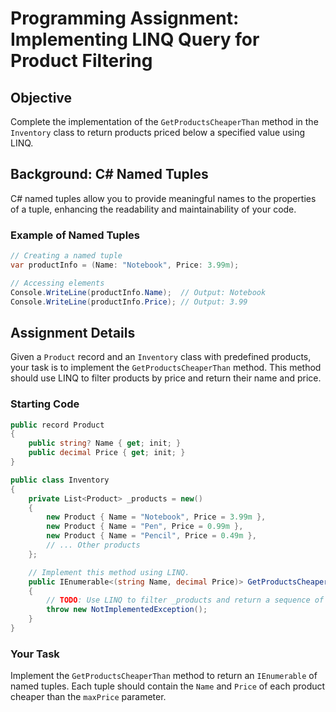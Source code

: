 # Programming Assignment: Implementing LINQ Query for Product Filtering

## Objective
Complete the implementation of the `GetProductsCheaperThan` method in the `Inventory` class to return products priced below a specified value using LINQ.

## Background: C# Named Tuples
C# named tuples allow you to provide meaningful names to the properties of a tuple, enhancing the readability and maintainability of your code.

### Example of Named Tuples
```csharp
// Creating a named tuple
var productInfo = (Name: "Notebook", Price: 3.99m);

// Accessing elements
Console.WriteLine(productInfo.Name);  // Output: Notebook
Console.WriteLine(productInfo.Price); // Output: 3.99
```

## Assignment Details
Given a `Product` record and an `Inventory` class with predefined products, your task is to implement the `GetProductsCheaperThan` method. This method should use LINQ to filter products by price and return their name and price.

### Starting Code
```csharp
public record Product
{
    public string? Name { get; init; }
    public decimal Price { get; init; }
}

public class Inventory
{
    private List<Product> _products = new()
    {
        new Product { Name = "Notebook", Price = 3.99m },
        new Product { Name = "Pen", Price = 0.99m },
        new Product { Name = "Pencil", Price = 0.49m },
        // ... Other products
    };

    // Implement this method using LINQ.
    public IEnumerable<(string Name, decimal Price)> GetProductsCheaperThan(decimal maxPrice)
    {
        // TODO: Use LINQ to filter _products and return a sequence of named tuples (Name, Price).
        throw new NotImplementedException();
    }
}
```

### Your Task
Implement the `GetProductsCheaperThan` method to return an `IEnumerable` of named tuples. Each tuple should contain the `Name` and `Price` of each product cheaper than the `maxPrice` parameter.